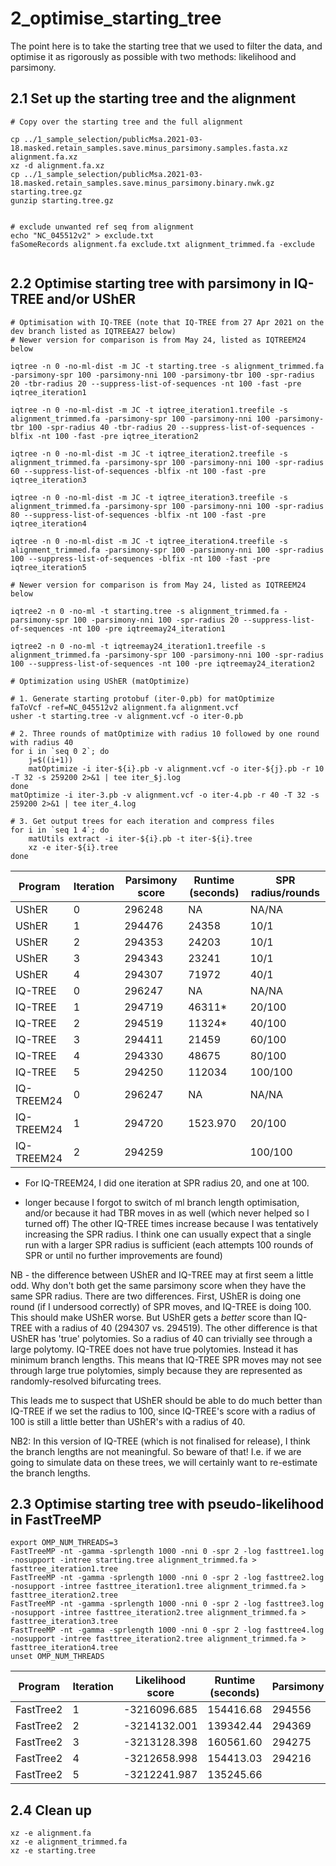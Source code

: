 # 2_optimise_starting_tree

The point here is to take the starting tree that we used to filter the data, and optimise it as rigorously as possible with two methods: likelihood and parsimony.


## 2.1 Set up the starting tree and the alignment

```
# Copy over the starting tree and the full alignment

cp ../1_sample_selection/publicMsa.2021-03-18.masked.retain_samples.save.minus_parsimony.samples.fasta.xz alignment.fa.xz
xz -d alignment.fa.xz
cp ../1_sample_selection/publicMsa.2021-03-18.masked.retain_samples.save.minus_parsimony.binary.nwk.gz starting.tree.gz
gunzip starting.tree.gz


# exclude unwanted ref seq from alignment
echo "NC_045512v2" > exclude.txt
faSomeRecords alignment.fa exclude.txt alignment_trimmed.fa -exclude


```


## 2.2 Optimise starting tree with parsimony in IQ-TREE and/or UShER

```
# Optimisation with IQ-TREE (note that IQ-TREE from 27 Apr 2021 on the dev branch listed as IQTREEA27 below)
# Newer version for comparison is from May 24, listed as IQTREEM24 below

iqtree -n 0 -no-ml-dist -m JC -t starting.tree -s alignment_trimmed.fa -parsimony-spr 100 -parsimony-nni 100 -parsimony-tbr 100 -spr-radius 20 -tbr-radius 20 --suppress-list-of-sequences -nt 100 -fast -pre iqtree_iteration1

iqtree -n 0 -no-ml-dist -m JC -t iqtree_iteration1.treefile -s alignment_trimmed.fa -parsimony-spr 100 -parsimony-nni 100 -parsimony-tbr 100 -spr-radius 40 -tbr-radius 20 --suppress-list-of-sequences -blfix -nt 100 -fast -pre iqtree_iteration2

iqtree -n 0 -no-ml-dist -m JC -t iqtree_iteration2.treefile -s alignment_trimmed.fa -parsimony-spr 100 -parsimony-nni 100 -spr-radius 60 --suppress-list-of-sequences -blfix -nt 100 -fast -pre iqtree_iteration3

iqtree -n 0 -no-ml-dist -m JC -t iqtree_iteration3.treefile -s alignment_trimmed.fa -parsimony-spr 100 -parsimony-nni 100 -spr-radius 80 --suppress-list-of-sequences -blfix -nt 100 -fast -pre iqtree_iteration4

iqtree -n 0 -no-ml-dist -m JC -t iqtree_iteration4.treefile -s alignment_trimmed.fa -parsimony-spr 100 -parsimony-nni 100 -spr-radius 100 --suppress-list-of-sequences -blfix -nt 100 -fast -pre iqtree_iteration5

# Newer version for comparison is from May 24, listed as IQTREEM24 below

iqtree2 -n 0 -no-ml -t starting.tree -s alignment_trimmed.fa -parsimony-spr 100 -parsimony-nni 100 -spr-radius 20 --suppress-list-of-sequences -nt 100 -pre iqtreemay24_iteration1

iqtree2 -n 0 -no-ml -t iqtreemay24_iteration1.treefile -s alignment_trimmed.fa -parsimony-spr 100 -parsimony-nni 100 -spr-radius 100 --suppress-list-of-sequences -nt 100 -pre iqtreemay24_iteration2

# Optimization using UShER (matOptimize)

# 1. Generate starting protobuf (iter-0.pb) for matOptimize
faToVcf -ref=NC_045512v2 alignment.fa alignment.vcf
usher -t starting.tree -v alignment.vcf -o iter-0.pb

# 2. Three rounds of matOptimize with radius 10 followed by one round with radius 40
for i in `seq 0 2`; do
    j=$((i+1))
    matOptimize -i iter-${i}.pb -v alignment.vcf -o iter-${j}.pb -r 10 -T 32 -s 259200 2>&1 | tee iter_$j.log 
done 
matOptimize -i iter-3.pb -v alignment.vcf -o iter-4.pb -r 40 -T 32 -s 259200 2>&1 | tee iter_4.log 

# 3. Get output trees for each iteration and compress files
for i in `seq 1 4`; do
    matUtils extract -i iter-${i}.pb -t iter-${i}.tree 
    xz -e iter-${i}.tree 
done 

```

| Program   | Iteration | Parsimony score | Runtime (seconds) | SPR radius/rounds |
|-----------|-----------|-----------------|-------------------|-------------------|
| UShER     | 0         | 296248          | NA                | NA/NA             |
| UShER     | 1         | 294476          | 24358             | 10/1              |
| UShER     | 2         | 294353          | 24203             | 10/1              |
| UShER     | 3         | 294343          | 23241             | 10/1              |
| UShER     | 4         | 294307          | 71972             | 40/1              |
| IQ-TREE   | 0         | 296247          | NA                | NA/NA             |
| IQ-TREE   | 1         | 294719          | 46311*            | 20/100            |
| IQ-TREE   | 2         | 294519          | 11324*            | 40/100            |
| IQ-TREE   | 3         | 294411          | 21459             | 60/100            |
| IQ-TREE   | 4         | 294330          | 48675             | 80/100            |
| IQ-TREE   | 5         | 294250          | 112034            | 100/100           |
| IQ-TREEM24| 0         | 296247          | NA                | NA/NA             |
| IQ-TREEM24| 1         | 294720    	  | 1523.970          | 20/100            |
| IQ-TREEM24| 2         | 294259    	  |                   | 100/100           |


* For IQ-TREEM24, I did one iteration at SPR radius 20, and one at 100.

* longer because I forgot to switch of ml branch length optimisation, and/or because it had TBR moves in as well (which never helped so I turned off)
The other IQ-TREE times increase because I was tentatively increasing the SPR radius. I think one can usually expect that a single run with a larger SPR radius is sufficient (each attempts 100 rounds of SPR or until no further improvements are found)

NB - the difference between UShER and IQ-TREE may at first seem a little odd. Why don't both get the same parsimony score when they have the same SPR radius. There are two differences. First, UShER is doing one round (if I undersood correctly) of SPR moves, and IQ-TREE is doing 100. This should make UShER worse. But UShER gets a *better* score than IQ-TREE with a radius of 40 (294307 vs. 294519). The other difference is that UShER has 'true' polytomies. So a radius of 40 can trivially see through a large polytomy. IQ-TREE does not have true polytomies. Instead it has minimum branch lengths. This means that IQ-TREE SPR moves may not see through large true polytomies, simply because they are represented as randomly-resolved bifurcating trees. 

This leads me to suspect that UShER should be able to do much better than IQ-TREE if we set the radius to 100, since IQ-TREE's score with a radius of 100 is still a little better than UShER's with a radius of 40. 

NB2: In this version of IQ-TREE (which is not finalised for release), I think the branch lengths are not meaningful. So beware of that! I.e. if we are going to simulate data on these trees, we will certainly want to re-estimate the branch lengths.

## 2.3 Optimise starting tree with pseudo-likelihood in FastTreeMP

```
export OMP_NUM_THREADS=3
FastTreeMP -nt -gamma -sprlength 1000 -nni 0 -spr 2 -log fasttree1.log -nosupport -intree starting.tree alignment_trimmed.fa > fasttree_iteration1.tree
FastTreeMP -nt -gamma -sprlength 1000 -nni 0 -spr 2 -log fasttree2.log -nosupport -intree fasttree_iteration1.tree alignment_trimmed.fa > fasttree_iteration2.tree
FastTreeMP -nt -gamma -sprlength 1000 -nni 0 -spr 2 -log fasttree3.log -nosupport -intree fasttree_iteration2.tree alignment_trimmed.fa > fasttree_iteration3.tree
FastTreeMP -nt -gamma -sprlength 1000 -nni 0 -spr 2 -log fasttree4.log -nosupport -intree fasttree_iteration2.tree alignment_trimmed.fa > fasttree_iteration4.tree
unset OMP_NUM_THREADS
```

| Program   | Iteration | Likelihood score| Runtime (seconds) | Parsimony |
|-----------|-----------|-----------------|-------------------|-----------|
| FastTree2 | 1         | -3216096.685    | 154416.68         | 294556    |
| FastTree2 | 2         | -3214132.001    | 139342.44         | 294369    |
| FastTree2 | 3         | -3213128.398    | 160561.60         | 294275    |
| FastTree2 | 4         | -3212658.998    | 154413.03         | 294216    |
| FastTree2 | 5         | -3212241.987    | 135245.66         |     |




## 2.4 Clean up

```
xz -e alignment.fa
xz -e alignment_trimmed.fa
xz -e starting.tree
```

